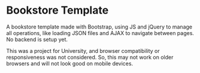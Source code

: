 # Bookstore Template
A bookstore template made with Bootstrap, using JS and jQuery to manage all operations, like loading JSON files and AJAX to navigate between pages. No backend is setup yet.

This was a project for University, and browser compatibility or responsiveness was not considered. So, this may not work on older browsers and will not look good on mobile devices.
